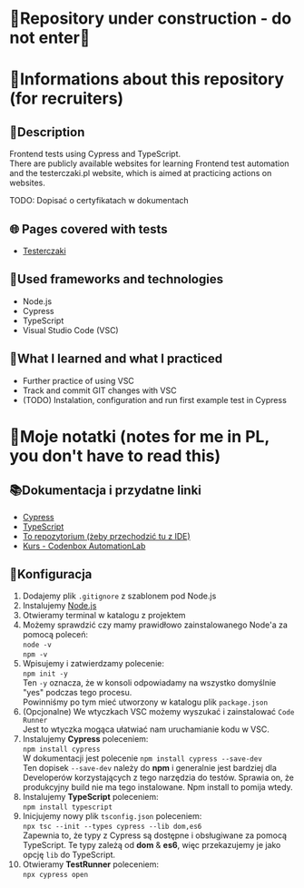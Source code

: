 # 🚧Repository under construction - do not enter🚧

# 📑Informations about this repository (for recruiters)

## 📄Description

Frontend tests using Cypress and TypeScript.\
There are publicly available websites for learning Frontend test automation and the testerczaki.pl website, which is aimed at practicing actions on websites.

TODO: Dopisać o certyfikatach w dokumentach

## 🌐 Pages covered with tests

- [Testerczaki](https://dawidkaruga.pl/testerczaki/)

## 🧰Used frameworks and technologies

- Node.js
- Cypress
- TypeScript
- Visual Studio Code (VSC)

## 🎯What I learned and what I practiced

- Further practice of using VSC
- Track and commit GIT changes with VSC
- (TODO) Instalation, configuration and run first example test in Cypress

# 📝Moje notatki (notes for me in PL, you don't have to read this)

## 📚Dokumentacja i przydatne linki

- [Cypress](https://docs.cypress.io/guides/overview/why-cypress)
- [TypeScript](https://www.typescriptlang.org/docs/)
- [To repozytorium (żeby przechodzić tu z IDE)](https://github.com/bartlomiejfydrych/cypress-type-script)
- [Kurs - Codenbox AutomationLab](https://www.youtube.com/playlist?list=PLN9RL2PyZc19eQy4xrIva67SpB8jNqHAo)

## 🔧Konfiguracja

1. Dodajemy plik `.gitignore` z szablonem pod Node.js
2. Instalujemy [Node.js](https://nodejs.org/en/download)
3. Otwieramy terminal w katalogu z projektem
4. Możemy sprawdzić czy mamy prawidłowo zainstalowanego Node'a za pomocą poleceń:\
   `node -v`\
   `npm -v`
5. Wpisujemy i zatwierdzamy polecenie:\
   `npm init -y`\
   Ten `-y` oznacza, że w konsoli odpowiadamy na wszystko domyślnie "yes" podczas tego procesu.\
   Powinniśmy po tym mieć utworzony w katalogu plik `package.json`
6. (Opcjonalne) We wtyczkach VSC możemy wyszukać i zainstalować `Code Runner`\
   Jest to wtyczka mogąca ułatwiać nam uruchamianie kodu w VSC.
7. Instalujemy **Cypress** poleceniem:\
   `npm install cypress`\
   W dokumentacji jest polecenie `npm install cypress --save-dev`\
   Ten dopisek `--save-dev` należy do **npm** i generalnie jest bardziej dla Developerów korzystających z tego narzędzia do testów. Sprawia on, że produkcyjny build nie ma tego instalowane. Npm install to pomija wtedy.
8. Instalujemy **TypeScript** poleceniem:\
   `npm install typescript`
9. Inicjujemy nowy plik `tsconfig.json` poleceniem:\
   `npx tsc --init --types cypress --lib dom,es6`\
   Zapewnia to, że typy z Cypress są dostępne i obsługiwane za pomocą TypeScript. Te typy zależą od **dom** & **es6**, więc przekazujemy je jako opcję `lib` do TypeScript.
10. Otwieramy **TestRunner** poleceniem:\
    `npx cypress open`